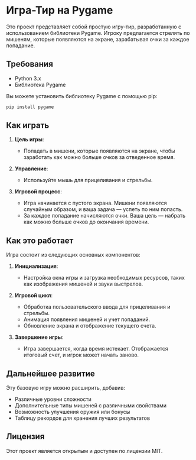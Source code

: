 # Игра-Тир на Pygame

Это проект представляет собой простую игру-тир, разработанную с использованием библиотеки Pygame. Игроку предлагается стрелять по мишеням, которые появляются на экране, зарабатывая очки за каждое попадание.

## Требования

- Python 3.x
- Библиотека Pygame

Вы можете установить библиотеку Pygame с помощью pip:

```bash
pip install pygame
```

## Как играть

1. **Цель игры**: 
   - Попадать в мишени, которые появляются на экране, чтобы заработать как можно больше очков за отведенное время.

2. **Управление**:
   - Используйте мышь для прицеливания и стрельбы.

3. **Игровой процесс**:
   - Игра начинается с пустого экрана. Мишени появляются случайным образом, и ваша задача — успеть по ним попасть.
   - За каждое попадание начисляются очки. Ваша цель — набрать как можно больше очков до окончания времени.

## Как это работает

Игра состоит из следующих основных компонентов:

1. **Инициализация**: 
   - Настройка окна игры и загрузка необходимых ресурсов, таких как изображения мишеней и звуки выстрелов.

2. **Игровой цикл**:
   - Обработка пользовательского ввода для прицеливания и стрельбы.
   - Анимация появления мишеней и учет попаданий.
   - Обновление экрана и отображение текущего счета.

3. **Завершение игры**:
   - Игра завершается, когда время истекает. Отображается итоговый счет, и игрок может начать заново.

## Дальнейшее развитие

Эту базовую игру можно расширить, добавив:

- Различные уровни сложности
- Дополнительные типы мишеней с различными свойствами
- Возможность улучшения оружия или бонусы
- Таблицу рекордов для хранения лучших результатов

## Лицензия

Этот проект является открытым и доступен по лицензии MIT.
